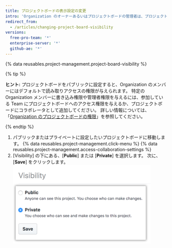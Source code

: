 ```yaml
---
title: プロジェクトボードの表示設定の変更
intro: 'Organization のオーナーあるいはプロジェクトボードの管理者は、プロジェクトボードをパブリックまたはプライベートに設定できます。'
redirect_from:
  - /articles/changing-project-board-visibility
versions:
  free-pro-team: '*'
  enterprise-server: '*'
  github-ae: '*'
---
```


{% data reusables.project-management.project-board-visibility %}

{% tip %}

**ヒント:** プロジェクトボードをパブリックに設定すると、Organization のメンバーにはデフォルトで読み取りアクセスの権限が与えられます。 特定の Organization メンバーに書き込み権限や管理者権限を与えるには、参加している Team にプロジェクトボードへのアクセス権限を与えるか、プロジェクトボードにコラボレータとして追加してください。 詳しい情報については、「[Organization のプロジェクトボードの権限](/articles/project-board-permissions-for-an-organization)」を参照してください。

{% endtip %}

1. パブリックまたはプライベートに設定したいプロジェクトボードに移動します。
{% data reusables.project-management.click-menu %}
{% data reusables.project-management.access-collaboration-settings %}
4. [Visibility] の下にある、[**Public**] または [**Private**] を選択します。 次に、[**Save**] をクリックします。 ![[Public] と [Private] のラジオボタン](/assets/images/help/projects/project-board-visibility-options.png)
